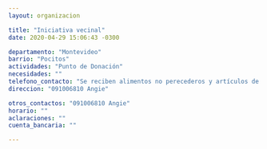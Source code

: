 ```yaml
---
layout: organizacion

title: "Iniciativa vecinal"
date: 2020-04-29 15:06:43 -0300

departamento: "Montevideo"
barrio: "Pocitos"
actividades: "Punto de Donación"
necesidades: ""
telefono_contacto: "Se reciben alimentos no perecederos y artículos de limpieza"
direccion: "091006810 Angie"

otros_contactos: "091006810 Angie"
horario: ""
aclaraciones: ""
cuenta_bancaria: ""

---
```

